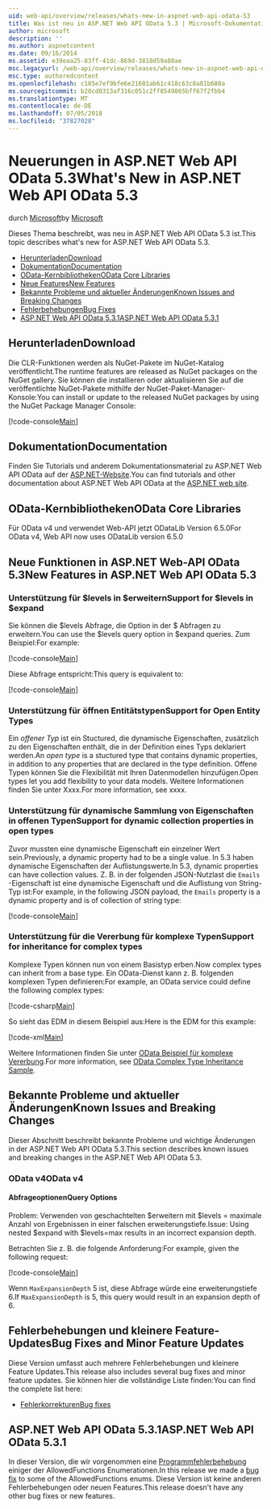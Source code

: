 ```yaml
---
uid: web-api/overview/releases/whats-new-in-aspnet-web-api-odata-53
title: Was ist neu in ASP.NET Web API OData 5.3 | Microsoft-Dokumentation
author: microsoft
description: ''
ms.author: aspnetcontent
ms.date: 09/16/2014
ms.assetid: e39eaa25-83ff-41dc-869d-3818d59a88ae
msc.legacyurl: /web-api/overview/releases/whats-new-in-aspnet-web-api-odata-53
msc.type: authoredcontent
ms.openlocfilehash: c185e7ef9bfe6e21601ab61c418c63c8a81b680a
ms.sourcegitcommit: b28cd0313af316c051c2ff8549865bff67f2fbb4
ms.translationtype: MT
ms.contentlocale: de-DE
ms.lasthandoff: 07/05/2018
ms.locfileid: "37827028"
---
```

<a name="whats-new-in-aspnet-web-api-odata-53"></a><span data-ttu-id="d1936-102">Neuerungen in ASP.NET Web API OData 5.3</span><span class="sxs-lookup"><span data-stu-id="d1936-102">What's New in ASP.NET Web API OData 5.3</span></span>
====================
<span data-ttu-id="d1936-103">durch [Microsoft](https://github.com/microsoft)</span><span class="sxs-lookup"><span data-stu-id="d1936-103">by [Microsoft](https://github.com/microsoft)</span></span>

<span data-ttu-id="d1936-104">Dieses Thema beschreibt, was neu in ASP.NET Web API OData 5.3 ist.</span><span class="sxs-lookup"><span data-stu-id="d1936-104">This topic describes what's new for ASP.NET Web API OData 5.3.</span></span>

- [<span data-ttu-id="d1936-105">Herunterladen</span><span class="sxs-lookup"><span data-stu-id="d1936-105">Download</span></span>](#download)
- [<span data-ttu-id="d1936-106">Dokumentation</span><span class="sxs-lookup"><span data-stu-id="d1936-106">Documentation</span></span>](#documentation)
- [<span data-ttu-id="d1936-107">OData-Kernbibliotheken</span><span class="sxs-lookup"><span data-stu-id="d1936-107">OData Core Libraries</span></span>](#corelib)
- [<span data-ttu-id="d1936-108">Neue Features</span><span class="sxs-lookup"><span data-stu-id="d1936-108">New Features</span></span>](#newf)
- [<span data-ttu-id="d1936-109">Bekannte Probleme und aktueller Änderungen</span><span class="sxs-lookup"><span data-stu-id="d1936-109">Known Issues and Breaking Changes</span></span>](#known-issues)
- [<span data-ttu-id="d1936-110">Fehlerbehebungen</span><span class="sxs-lookup"><span data-stu-id="d1936-110">Bug Fixes</span></span>](#bug-fixes)
- [<span data-ttu-id="d1936-111">ASP.NET Web API OData 5.3.1</span><span class="sxs-lookup"><span data-stu-id="d1936-111">ASP.NET Web API OData 5.3.1</span></span>](#OD)

<a id="download"></a>
## <a name="download"></a><span data-ttu-id="d1936-112">Herunterladen</span><span class="sxs-lookup"><span data-stu-id="d1936-112">Download</span></span>

<span data-ttu-id="d1936-113">Die CLR-Funktionen werden als NuGet-Pakete im NuGet-Katalog veröffentlicht.</span><span class="sxs-lookup"><span data-stu-id="d1936-113">The runtime features are released as NuGet packages on the NuGet gallery.</span></span> <span data-ttu-id="d1936-114">Sie können die installieren oder aktualisieren Sie auf die veröffentlichte NuGet-Pakete mithilfe der NuGet-Paket-Manager-Konsole:</span><span class="sxs-lookup"><span data-stu-id="d1936-114">You can install or update to the released NuGet packages by using the NuGet Package Manager Console:</span></span>

[!code-console[Main](whats-new-in-aspnet-web-api-odata-53/samples/sample1.cmd)]

<a id="documentation"></a>
## <a name="documentation"></a><span data-ttu-id="d1936-115">Dokumentation</span><span class="sxs-lookup"><span data-stu-id="d1936-115">Documentation</span></span>

<span data-ttu-id="d1936-116">Finden Sie Tutorials und anderem Dokumentationsmaterial zu ASP.NET Web API OData auf der [ASP.NET-Website](../odata-support-in-aspnet-web-api/index.md).</span><span class="sxs-lookup"><span data-stu-id="d1936-116">You can find tutorials and other documentation about ASP.NET Web API OData at the [ASP.NET web site](../odata-support-in-aspnet-web-api/index.md).</span></span>

<a id="corelib"></a>
## <a name="odata-core-libraries"></a><span data-ttu-id="d1936-117">OData-Kernbibliotheken</span><span class="sxs-lookup"><span data-stu-id="d1936-117">OData Core Libraries</span></span>

<span data-ttu-id="d1936-118">Für OData v4 und verwendet Web-API jetzt ODataLib Version 6.5.0</span><span class="sxs-lookup"><span data-stu-id="d1936-118">For OData v4, Web API now uses ODataLib version 6.5.0</span></span>

<a id="newf"></a>
## <a name="new-features-in-aspnet-web-api-odata-53"></a><span data-ttu-id="d1936-119">Neue Funktionen in ASP.NET Web-API OData 5.3</span><span class="sxs-lookup"><span data-stu-id="d1936-119">New Features in ASP.NET Web API OData 5.3</span></span>

### <a name="support-for-levels-in-expand"></a><span data-ttu-id="d1936-120">Unterstützung für $levels in $erweitern</span><span class="sxs-lookup"><span data-stu-id="d1936-120">Support for $levels in $expand</span></span>

<span data-ttu-id="d1936-121">Sie können die $levels Abfrage, die Option in der $ Abfragen zu erweitern.</span><span class="sxs-lookup"><span data-stu-id="d1936-121">You can use the $levels query option in $expand queries.</span></span> <span data-ttu-id="d1936-122">Zum Beispiel:</span><span class="sxs-lookup"><span data-stu-id="d1936-122">For example:</span></span>

[!code-console[Main](whats-new-in-aspnet-web-api-odata-53/samples/sample2.cmd)]

<span data-ttu-id="d1936-123">Diese Abfrage entspricht:</span><span class="sxs-lookup"><span data-stu-id="d1936-123">This query is equivalent to:</span></span>

[!code-console[Main](whats-new-in-aspnet-web-api-odata-53/samples/sample3.cmd)]

<a id="open-entity-types"></a>
### <a name="support-for-open-entity-types"></a><span data-ttu-id="d1936-124">Unterstützung für öffnen Entitätstypen</span><span class="sxs-lookup"><span data-stu-id="d1936-124">Support for Open Entity Types</span></span>

<span data-ttu-id="d1936-125">Ein *offener Typ* ist ein Stuctured, die dynamische Eigenschaften, zusätzlich zu den Eigenschaften enthält, die in der Definition eines Typs deklariert werden.</span><span class="sxs-lookup"><span data-stu-id="d1936-125">An *open type* is a stuctured type that contains dynamic properties, in addition to any properties that are declared in the type definition.</span></span> <span data-ttu-id="d1936-126">Offene Typen können Sie die Flexibilität mit Ihren Datenmodellen hinzufügen.</span><span class="sxs-lookup"><span data-stu-id="d1936-126">Open types let you add flexibility to your data models.</span></span> <span data-ttu-id="d1936-127">Weitere Informationen finden Sie unter Xxxx.</span><span class="sxs-lookup"><span data-stu-id="d1936-127">For more information, see xxxx.</span></span>

### <a name="support-for-dynamic-collection-properties-in-open-types"></a><span data-ttu-id="d1936-128">Unterstützung für dynamische Sammlung von Eigenschaften in offenen Typen</span><span class="sxs-lookup"><span data-stu-id="d1936-128">Support for dynamic collection properties in open types</span></span>

<span data-ttu-id="d1936-129">Zuvor mussten eine dynamische Eigenschaft ein einzelner Wert sein.</span><span class="sxs-lookup"><span data-stu-id="d1936-129">Previously, a dynamic property had to be a single value.</span></span> <span data-ttu-id="d1936-130">In 5.3 haben dynamische Eigenschaften der Auflistungswerte.</span><span class="sxs-lookup"><span data-stu-id="d1936-130">In 5.3, dynamic properties can have collection values.</span></span> <span data-ttu-id="d1936-131">Z. B. in der folgenden JSON-Nutzlast die `Emails` -Eigenschaft ist eine dynamische Eigenschaft und die Auflistung von String-Typ ist:</span><span class="sxs-lookup"><span data-stu-id="d1936-131">For example, in the following JSON payload, the `Emails` property is a dynamic property and is of collection of string type:</span></span>

[!code-console[Main](whats-new-in-aspnet-web-api-odata-53/samples/sample4.cmd)]

### <a name="support-for-inheritance-for-complex-types"></a><span data-ttu-id="d1936-132">Unterstützung für die Vererbung für komplexe Typen</span><span class="sxs-lookup"><span data-stu-id="d1936-132">Support for inheritance for complex types</span></span>

<span data-ttu-id="d1936-133">Komplexe Typen können nun von einem Basistyp erben.</span><span class="sxs-lookup"><span data-stu-id="d1936-133">Now complex types can inherit from a base type.</span></span> <span data-ttu-id="d1936-134">Ein OData-Dienst kann z. B. folgenden komplexen Typen definieren:</span><span class="sxs-lookup"><span data-stu-id="d1936-134">For example, an OData service could define the following complex types:</span></span>

[!code-csharp[Main](whats-new-in-aspnet-web-api-odata-53/samples/sample5.cs)]

<span data-ttu-id="d1936-135">So sieht das EDM in diesem Beispiel aus:</span><span class="sxs-lookup"><span data-stu-id="d1936-135">Here is the EDM for this example:</span></span>

[!code-xml[Main](whats-new-in-aspnet-web-api-odata-53/samples/sample6.xml?highlight=8,15)]

<span data-ttu-id="d1936-136">Weitere Informationen finden Sie unter [OData Beispiel für komplexe Vererbung](http://aspnet.codeplex.com/SourceControl/latest#Samples/WebApi/OData/v4/ODataComplexTypeInheritanceSample/ReadMe.txt).</span><span class="sxs-lookup"><span data-stu-id="d1936-136">For more information, see [OData Complex Type Inheritance Sample](http://aspnet.codeplex.com/SourceControl/latest#Samples/WebApi/OData/v4/ODataComplexTypeInheritanceSample/ReadMe.txt).</span></span>

<a id="known-issues"></a>
## <a name="known-issues-and-breaking-changes"></a><span data-ttu-id="d1936-137">Bekannte Probleme und aktueller Änderungen</span><span class="sxs-lookup"><span data-stu-id="d1936-137">Known Issues and Breaking Changes</span></span>

<span data-ttu-id="d1936-138">Dieser Abschnitt beschreibt bekannte Probleme und wichtige Änderungen in der ASP.NET Web API OData 5.3.</span><span class="sxs-lookup"><span data-stu-id="d1936-138">This section describes known issues and breaking changes in the ASP.NET Web API OData 5.3.</span></span>

### <a name="odata-v4"></a><span data-ttu-id="d1936-139">OData v4</span><span class="sxs-lookup"><span data-stu-id="d1936-139">OData v4</span></span>

#### <a name="query-options"></a><span data-ttu-id="d1936-140">Abfrageoptionen</span><span class="sxs-lookup"><span data-stu-id="d1936-140">Query Options</span></span>

<span data-ttu-id="d1936-141">Problem: Verwenden von geschachtelten $erweitern mit $levels = maximale Anzahl von Ergebnissen in einer falschen erweiterungstiefe.</span><span class="sxs-lookup"><span data-stu-id="d1936-141">Issue: Using nested $expand with $levels=max results in an incorrect expansion depth.</span></span>

<span data-ttu-id="d1936-142">Betrachten Sie z. B. die folgende Anforderung:</span><span class="sxs-lookup"><span data-stu-id="d1936-142">For example, given the following request:</span></span>

[!code-console[Main](whats-new-in-aspnet-web-api-odata-53/samples/sample7.cmd)]

<span data-ttu-id="d1936-143">Wenn `MaxExpansionDepth` 5 ist, diese Abfrage würde eine erweiterungstiefe 6.</span><span class="sxs-lookup"><span data-stu-id="d1936-143">If `MaxExpansionDepth` is 5, this query would result in an expansion depth of 6.</span></span>

<a id="bug-fixes"></a>
## <a name="bug-fixes-and-minor-feature-updates"></a><span data-ttu-id="d1936-144">Fehlerbehebungen und kleinere Feature-Updates</span><span class="sxs-lookup"><span data-stu-id="d1936-144">Bug Fixes and Minor Feature Updates</span></span>

<span data-ttu-id="d1936-145">Diese Version umfasst auch mehrere Fehlerbehebungen und kleinere Feature Updates.</span><span class="sxs-lookup"><span data-stu-id="d1936-145">This release also includes several bug fixes and minor feature updates.</span></span> <span data-ttu-id="d1936-146">Sie können hier die vollständige Liste finden:</span><span class="sxs-lookup"><span data-stu-id="d1936-146">You can find the complete list here:</span></span>

- [<span data-ttu-id="d1936-147">Fehlerkorrekturen</span><span class="sxs-lookup"><span data-stu-id="d1936-147">Bug fixes</span></span>](https://aspnetwebstack.codeplex.com/workitem/list/advanced?keyword=&status=All&type=All&priority=All&release=v5.3%20Beta&assignedTo=All&component=Web%20API|Web%20API%20OData&sortField=AssignedTo&sortDirection=Ascending&page=0&reasonClosed=Fixed)

<a id="OD"></a>
## <a name="aspnet-web-api-odata-531"></a><span data-ttu-id="d1936-148">ASP.NET Web API OData 5.3.1</span><span class="sxs-lookup"><span data-stu-id="d1936-148">ASP.NET Web API OData 5.3.1</span></span>

<span data-ttu-id="d1936-149">In dieser Version, die wir vorgenommen eine [Programmfehlerbehebung](https://aspnetwebstack.codeplex.com/workitem/list/advanced?keyword=&amp;status=All&amp;type=All&amp;priority=All&amp;release=v5.3.1%20Beta&amp;assignedTo=All&amp;component=Web%20API%20OData&amp;sortField=LastUpdatedDate&amp;sortDirection=Descending&amp;page=0&amp;reasonClosed=All) einiger der AllowedFunctions Enumerationen.</span><span class="sxs-lookup"><span data-stu-id="d1936-149">In this release we made a [bug fix](https://aspnetwebstack.codeplex.com/workitem/list/advanced?keyword=&amp;status=All&amp;type=All&amp;priority=All&amp;release=v5.3.1%20Beta&amp;assignedTo=All&amp;component=Web%20API%20OData&amp;sortField=LastUpdatedDate&amp;sortDirection=Descending&amp;page=0&amp;reasonClosed=All) to some of the AllowedFunctions enums.</span></span> <span data-ttu-id="d1936-150">Diese Version ist keine anderen Fehlerbehebungen oder neuen Features.</span><span class="sxs-lookup"><span data-stu-id="d1936-150">This release doesn't have any other bug fixes or new features.</span></span>
